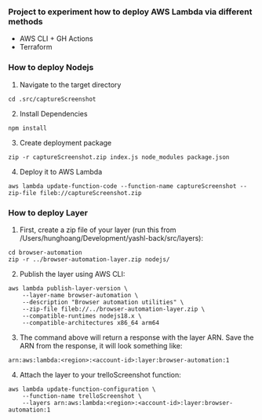 ### Project to experiment how to deploy AWS Lambda via different methods

- AWS CLI + GH Actions
- Terraform


### How to deploy Nodejs
1. Navigate to the target directory
```
cd .src/captureScreenshot
```

2. Install Dependencies
```
npm install
```

3. Create deployment package
```
zip -r captureScreenshot.zip index.js node_modules package.json
```

4. Deploy it to AWS Lambda
```
aws lambda update-function-code --function-name captureScreenshot --zip-file fileb://captureScreenshot.zip
```


### How to deploy Layer
1. First, create a zip file of your layer (run this from /Users/hunghoang/Development/yashl-back/src/layers):
```
cd browser-automation
zip -r ../browser-automation-layer.zip nodejs/
```

2. Publish the layer using AWS CLI:
```
aws lambda publish-layer-version \
    --layer-name browser-automation \
    --description "Browser automation utilities" \
    --zip-file fileb://../browser-automation-layer.zip \
    --compatible-runtimes nodejs18.x \
    --compatible-architectures x86_64 arm64
```

3. The command above will return a response with the layer ARN. Save the ARN from the response, it will look something like:
```
arn:aws:lambda:<region>:<account-id>:layer:browser-automation:1
```

4. Attach the layer to your trelloScreenshot function:
```
aws lambda update-function-configuration \
    --function-name trelloScreenshot \
    --layers arn:aws:lambda:<region>:<account-id>:layer:browser-automation:1
```
